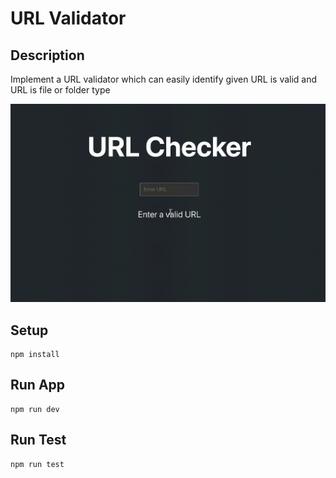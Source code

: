 # URL Validator

## Description

Implement a URL validator which can easily identify given URL is valid and URL is file or folder type

<img src="https://github.com/BhagyaPrasadSamarathunga/Assets/blob/main/Validator%20Record.gif" width="900" />

## Setup

```
npm install
```

## Run App

```
npm run dev
```
## Run Test

```
npm run test
```
